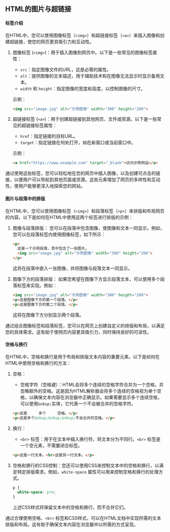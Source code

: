 ## HTML的图片与超链接

#### 标签介绍

在HTML中，您可以使用图像标签（`<img>`）和超链接标签（`<a>`）来插入图像和创建超链接，使您的网页更具吸引力和互动性。

1. 图像标签 (`<img>`)：用于插入图像到网页中。以下是一些常见的图像标签属性：

   - `src`：指定图像文件的URL，这是必需的属性。
   - `alt`：提供图像的文本描述，用于辅助技术和在图像无法显示时显示备用文本。
   - `width` 和 `height`：指定图像的宽度和高度，以控制图像的尺寸。
   
   示例：
   
   ```html
   <img src="image.jpg" alt="示例图像" width="300" height="200">
   ```

2. 超链接标签 (`<a>`)：用于创建超链接到其他网页、文件或资源。以下是一些常见的超链接标签属性：

   - `href`：指定链接的目标URL。
   - `target`：指定链接在何处打开，如在新窗口或当前窗口中。
   
   示例：
   
   ```html
   <a href="https://www.example.com" target="_blank">访问示例网站</a>
   ```

通过使用这些标签，您可以轻松地在您的网页中插入图像，以及创建可点击的链接，以便用户可以导航到其他页面或资源。这些元素增加了网页的多样性和互动性，使用户能够更深入地探索您的网站。

#### 图片与段落中的排版

在HTML中，您可以使用图像标签（`<img>`）和段落标签（`<p>`）来排版和布局网页的内容。以下是如何在HTML中使用这两个标签进行排版的示例：

1. 图像与段落排版：
   您可以在段落中包含图像，使图像和文本一同显示。例如，您可以在段落标签内使用图像标签，如下所示：

   ```html
   <p>
     这是一个示例段落，其中包含了一张图片。
     <img src="image.jpg" alt="示例图像" width="300" height="200">
   </p>
   ```

   这将在段落中嵌入一张图像，并将图像与段落文本一同显示。

2. 图像下方的段落排版：
   如果您希望在图像下方显示段落文本，可以使用多个段落标签来实现。例如：

   ```html
   <img src="image.jpg" alt="示例图像" width="300" height="200">
   <p>这是图像下方的第一个段落。</p>
   <p>这是图像下方的第二个段落。</p>
   ```

   这将在图像下方分别显示两个段落。

通过组合图像标签和段落标签，您可以在网页上创建自定义的排版和布局，以满足您的具体需求。这有助于使网页内容更具吸引力，同时保持良好的可读性。

#### 空格与换行

在HTML中，空格和换行是用于布局和排版文本内容的重要元素。以下是如何在HTML中使用空格和换行的方法：

1. 空格：
   - 空格字符（空格键）：HTML会将多个连续的空格字符合并为一个空格，并忽略额外的空格。这是因为HTML解析器会将多个连续的空格视为单个空格，以确保文本内容在浏览器中正确显示。如果需要显示多个连续空格，可以使用`&nbsp;`实体，它代表一个不会被合并的空格字符。

   ```html
   <p>这是     多个     空格。</p>
   <p>这是多个&nbsp;&nbsp;&nbsp;不会合并的空格。</p>
   ```

2. 换行：
   - `<br>` 标签：用于在文本中插入换行符，将文本分为不同行。`<br>` 标签是一个空元素，不需要闭合标签。

   ```html
   <p>这是一行文本。<br>这是另一行文本。</p>
   ```

3. 空格和换行的CSS控制：您还可以使用CSS来控制文本中的空格和换行，以满足特定排版需求。例如，`white-space` 属性可以用来控制空格和换行的处理方式。

   ```css
   p {
     white-space: pre;
   }
   ```

   上述CSS样式将保留文本中的空格和换行，而不合并它们。

通过合理使用空格、`<br>` 标签和CSS样式，可以在HTML文档中实现所需的文本排版和布局。这有助于确保文本内容在浏览器中以所需的方式呈现。

